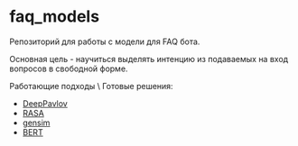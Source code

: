 # faq_models

Репозиторий для работы с модели для FAQ бота.

Основная цель - научиться выделять интенцию из подаваемых на вход вопросов в свободной форме.

Работающие подходы \ Готовые решения:
- [DeepPavlov](https://github.com/deepmipt/DeepPavlov)
- [RASA](https://rasa.com/solutions/open-source-nlu-nlp/)
- [gensim](https://github.com/RaRe-Technologies/gensim)
- [BERT](https://github.com/google-research/bert)
